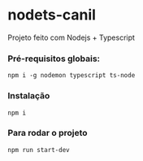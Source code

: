 # nodets-canil
Projeto feito com Nodejs + Typescript

### Pré-requisitos globais:

``npm i -g nodemon typescript ts-node``

### Instalação

`npm i`

### Para rodar o projeto

`npm run start-dev`